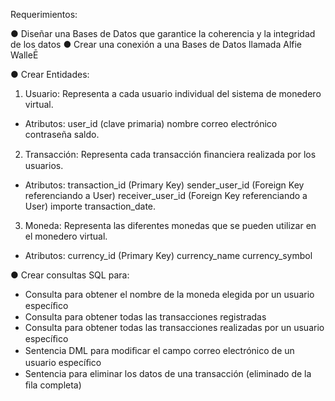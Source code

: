 Requerimientos:


●	Diseñar una Bases de Datos que garantice la coherencia y la integridad de los datos
●	Crear una conexión a una Bases de Datos llamada Alfie WalleĒ

●	Crear Entidades:
 
1.	Usuario:  Representa  a  cada  usuario  individual  del  sistema  de monedero virtual.
- Atributos:
user_id (clave primaria) nombre
correo electrónico contraseña
saldo.
2.	Transacción: Representa cada transacción ﬁnanciera realizada por los usuarios.
- Atributos:
transaction_id (Primary Key)
sender_user_id (Foreign Key referenciando a User) receiver_user_id (Foreign Key referenciando a User) importe
transaction_date.
3.	Moneda: Representa las diferentes monedas que se pueden utilizar en el monedero virtual.
- Atributos:
currency_id (Primary Key) currency_name currency_symbol

●	Crear consultas SQL para:
-	Consulta para obtener el nombre de la moneda elegida por un usuario especíﬁco
-	Consulta para obtener todas las transacciones registradas
-	Consulta para obtener todas las transacciones realizadas por un usuario especíﬁco
-	Sentencia DML para modiﬁcar el campo correo electrónico de un usuario especíﬁco
-	Sentencia para eliminar los datos de una transacción (eliminado de la ﬁla completa)
